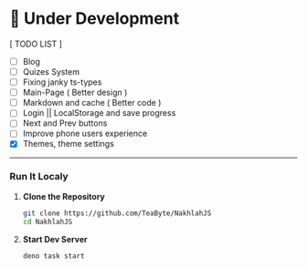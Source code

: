 # 🚧 Under Development

[ TODO LIST ]

- [ ] Blog
- [ ] Quizes System
- [ ] Fixing janky ts-types
- [ ] Main-Page ( Better design )
- [ ] Markdown and cache ( Better code )
- [ ] Login || LocalStorage and save progress
- [ ] Next and Prev buttons
- [ ] Improve phone users experience
- [x] Themes, theme settings

---

### Run It Localy

1. **Clone the Repository**

   ```sh
   git clone https://github.com/TeaByte/NakhlahJS
   cd NakhlahJS
   ```

2. **Start Dev Server**

   ```sh
   deno task start
   ```

## 
